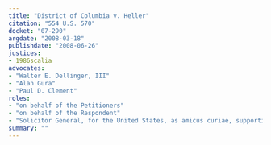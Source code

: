 ```yaml
---
title: "District of Columbia v. Heller"
citation: "554 U.S. 570"
docket: "07-290"
argdate: "2008-03-18"
publishdate: "2008-06-26"
justices:
- 1986scalia
advocates:
- "Walter E. Dellinger, III"
- "Alan Gura"
- "Paul D. Clement"
roles:
- "on behalf of the Petitioners"
- "on behalf of the Respondent"
- "Solicitor General, for the United States, as amicus curiae, supporting the Respondent"
summary: ""
---
```


